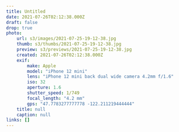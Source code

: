 ```yaml
---
title: Untitled
date: 2021-07-26T02:12:38.000Z
draft: false
drop: true
photo:
    url: s3/images/2021-07-25-19-12-38.jpg
    thumb: s3/thumbs/2021-07-25-19-12-38.jpg
    preview: s3/previews/2021-07-25-19-12-38.jpg
    created: 2021-07-26T02:12:38.000Z
    exif:
        make: Apple
        model: "iPhone 12 mini"
        lens: "iPhone 12 mini back dual wide camera 4.2mm f/1.6"
        iso: 32
        aperture: 1.6
        shutter_speed: 1/749
        focal_length: "4.2 mm"
        gps: "47.7783277777778 -122.211219444444"
    title: null
    caption: null
links: []
---
```

